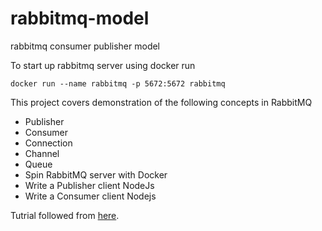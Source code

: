 # rabbitmq-model
rabbitmq consumer publisher model

To start up rabbitmq server using docker run

```
docker run --name rabbitmq -p 5672:5672 rabbitmq
```

This project covers demonstration of the following concepts in RabbitMQ

- Publisher
- Consumer
- Connection
- Channel
- Queue
- Spin RabbitMQ server with Docker
- Write a Publisher client NodeJs
- Write a Consumer client Nodejs

Tutrial followed from [here](https://www.youtube.com/watch?v=Cie5v59mrTg).